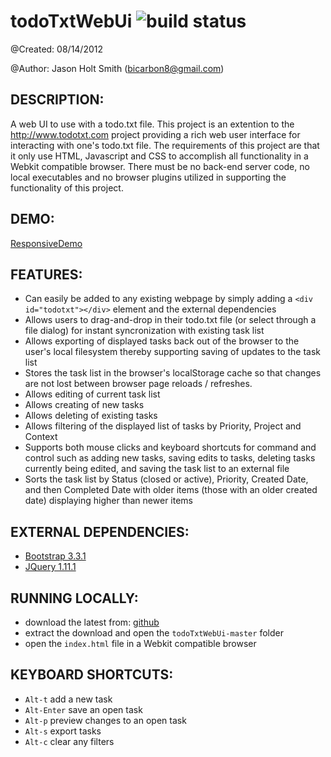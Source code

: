 todoTxtWebUi ![build status](https://travis-ci.org/bicarbon8/todoTxtWebUi.svg)
============
@Created: 08/14/2012

@Author: Jason Holt Smith (<bicarbon8@gmail.com>)

DESCRIPTION:
------------
A web UI to use with a todo.txt file.  This project is an extention to the <http://www.todotxt.com> project
providing a rich web user interface for interacting with one's todo.txt file.  The requirements of this
project are that it only use HTML, Javascript and CSS to accomplish all functionality in a Webkit
compatible browser.  There must be no back-end server code, no local executables and no browser plugins
utilized in supporting the functionality of this project.

DEMO:
------------
[ResponsiveDemo](https://rawgit.com/bicarbon8/todoTxtWebUi/master/index.html)

FEATURES:
------------
- Can easily be added to any existing webpage by simply adding a ```<div id="todotxt"></div>``` element and the external dependencies
- Allows users to drag-and-drop in their todo.txt file (or select through a file dialog) for instant syncronization with existing task list
- Allows exporting of displayed tasks back out of the browser to the user's local filesystem thereby supporting saving of updates to the task list
- Stores the task list in the browser's localStorage cache so that changes are not lost between browser page reloads / refreshes.
- Allows editing of current task list
- Allows creating of new tasks
- Allows deleting of existing tasks
- Allows filtering of the displayed list of tasks by Priority, Project and Context
- Supports both mouse clicks and keyboard shortcuts for command and control such as adding new tasks, saving edits to tasks, deleting tasks currently being edited, and saving the task list to an external file
- Sorts the task list by Status (closed or active), Priority, Created Date, and then Completed Date with older items (those with an older created date) displaying higher than newer items

EXTERNAL DEPENDENCIES:
------------
- [Bootstrap 3.3.1](http://getbootstrap.com/)
- [JQuery 1.11.1](http://jquery.com/)

RUNNING LOCALLY:
------------
- download the latest from: [github](https://github.com/bicarbon8/todoTxtWebUi/archive/master.zip)
- extract the download and open the ```todoTxtWebUi-master``` folder
- open the ```index.html``` file in a Webkit compatible browser

KEYBOARD SHORTCUTS:
------------
- ```Alt-t``` add a new task
- ```Alt-Enter``` save an open task
- ```Alt-p``` preview changes to an open task
- ```Alt-s``` export tasks
- ```Alt-c``` clear any filters
